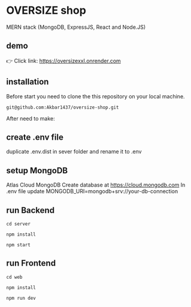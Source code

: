 # OVERSIZE shop

MERN stack (MongoDB, ExpressJS, React and Node.JS)

## demo
👉 Click link: https://oversizexxl.onrender.com

## installation

Before start you need to clone the this repository on your local machine.

```shell
git@github.com:Akbar1437/oversize-shop.git
```

After need to make:

## create .env file

duplicate .env.dist in sever folder and rename it to .env

## setup MongoDB

Atlas Cloud MongoDB
Create database at https://cloud.mongodb.com
In .env file update MONGODB_URI=mongodb+srv://your-db-connection

## run Backend

```shell
cd server
```

```shell
npm install
```

```shell
npm start
```

## run Frontend

```shell
cd web
```

```shell
npm install
```

```shell
npm run dev
```
